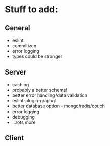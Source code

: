 # Stuff to add:

## General

- eslint
- commitizen
- error logging
- types could be stronger

## Server

- caching
- probably a better schema!
- better error handling/data validation
- eslint-plugin-graphql
- better database option - mongo/redis/couch
- error logging
- debugging
- ...lots more

## Client
